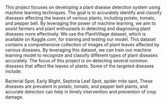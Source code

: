 This project focuses on developing a plant disease detection system using machine learning techniques. The goal is to accurately identify and classify diseases affecting the 
leaves of various plants, including potato, tomato, and pepper bell. By leveraging the power of machine learning, we aim to assist farmers and plant enthusiasts in detecting and diagnosing plant diseases more effectively.
We use the PlantVillage dataset, which is available on Kaggle.com, for training and testing our model. This dataset contains a comprehensive collection of images of plant leaves affected by various diseases. By leveraging this dataset, we can train our machine learning model to recognize and classify different types of plant diseases accurately.
The focus of this project is on detecting several common diseases that affect the leaves of plants. Some of the targeted diseases include:

Bacterial Spot, 
Early Blight, 
Septoria Leaf Spot, 
spider mite spot, 
These diseases are prevalent in potato, tomato, and pepper bell plants, and accurate detection can help in timely intervention and prevention of crop damage.

